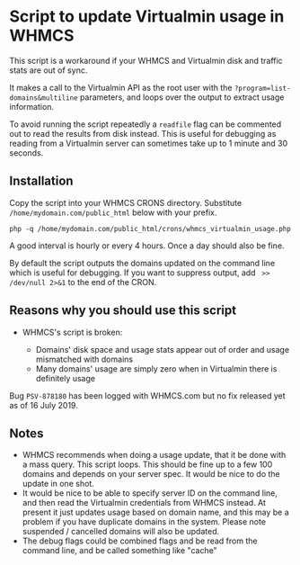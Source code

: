 # Script to update Virtualmin usage in WHMCS

This script is a workaround if your WHMCS and Virtualmin disk and traffic stats are out of sync.

It makes a call to the Virtualmin API as the root user with the `?program=list-domains&multiline` parameters, and loops over the output to extract usage information.

To avoid running the script repeatedly a `readfile` flag can be commented out to read the results from disk instead. This is useful for debugging as reading from a Virtualmin server can sometimes take up to 1 minute and 30 seconds.

## Installation

Copy the script into your WHMCS CRONS directory. Substitute `/home/mydomain.com/public_html` below with your prefix.

    php -q /home/mydomain.com/public_html/crons/whmcs_virtualmin_usage.php

A good interval is hourly or every 4 hours. Once a day should also be fine.

By default the script outputs the domains updated on the command line which is useful for debugging. If you want to suppress output, add ` >> /dev/null 2>&1` to the end of the CRON. 

## Reasons why you should use this script

- WHMCS's script is broken:

  - Domains' disk space and usage stats appear out of order and usage mismatched with domains
  - Many domains' usage are simply zero when in Virtualmin there is definitely usage
  
Bug `PSV-878180` has been logged with WHMCS.com but no fix released yet as of 16 July 2019.

## Notes

- WHMCS recommends when doing a usage update, that it be done with a mass query. This script loops. This should be fine up to a few 100 domains and depends on your server spec. It would be nice to do the update in one shot.
- It would be nice to be able to specify server ID on the command line, and then read the Virtualmin credentials from WHMCS instead. At present it just updates usage based on domain name, and this may be a problem if you have duplicate domains in the system. Please note suspended / cancelled domains will also be updated.
- The debug flags could be combined flags and be read from the command line, and be called something like "cache"